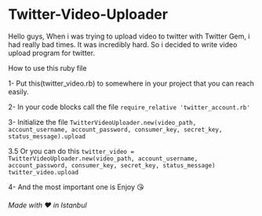 # Twitter-Video-Uploader
Hello guys, When i was trying to upload video to twitter with Twitter Gem, i had really bad times. It was incredibly hard. So i decided to write video upload program for twitter.

How to use this ruby file

1- Put this(twitter_video.rb) to somewhere in your project that you can reach easily.

2- In your code blocks call the file  ```require_relative 'twitter_account.rb'```

3- Initialize the file ```TwitterVideoUploader.new(video_path, account_username, account_password, consumer_key, secret_key, status_message).upload```

3.5 Or you can do this ```twitter_video = TwitterVideoUploader.new(video_path, account_username, account_password, consumer_key, secret_key, status_message)
twitter_video.upload```

4- And the most important one is Enjoy :kissing_heart:



###### Made with :heart: in Istanbul
